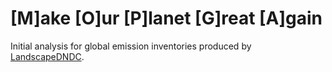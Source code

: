 # [M]ake [O]ur [P]lanet [G]reat [A]gain

Initial analysis for global emission inventories produced by [LandscapeDNDC](http://ldndc.imk-ifu.kit.edu).

